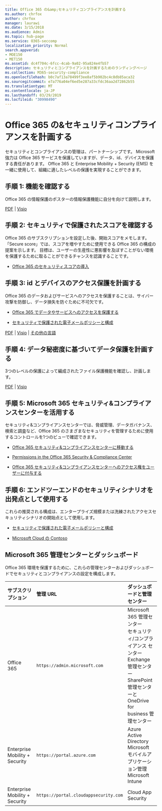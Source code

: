 ```yaml
---
title: Office 365 の&amp;セキュリティコンプライアンスを計画する
ms.author: chrfox
author: chrfox
manager: laurawi
ms.date: 3/15/2018
ms.audience: Admin
ms.topic: hub-page
ms.service: O365-seccomp
localization_priority: Normal
search.appverid:
- MOE150
- MET150
ms.assetid: dc4f704c-6fcc-4cab-9a02-95a824e4fb57
description: セキュリティとコンプライアンスを計画するためのランディングページ
ms.collection: M365-security-compliance
ms.openlocfilehash: b0c7af13a78499f3ee8af5b902bc4c8db85aca32
ms.sourcegitcommit: e7a776a04ef6ed5e287a33cfdc36aa2d72862b55
ms.translationtype: MT
ms.contentlocale: ja-JP
ms.lasthandoff: 03/29/2019
ms.locfileid: "30998490"
---
```

# <a name="plan-for-security-amp-compliance-in-office-365"></a>Office 365 の&amp;セキュリティコンプライアンスを計画する

セキュリティとコンプライアンスの管理は、パートナーシップです。 Microsoft 強力は Office 365 サービスを保護していますが、データ、id、デバイスを保護する責任があります。 Office 365 と Enterprise Mobility + Security (EMS) を一緒に使用して、組織に適したレベルの保護を実現することができます。
  
## <a name="step-1-review-capabilities"></a>手順 1: 機能を確認する

Office 365 の情報保護のポスターの情報保護機能に自分を向けて説明します。 
  
[PDF](https://download.microsoft.com/download/2/3/D/23D91386-8349-4F7A-9470-FD5AED861F16/MSFT_cloud_architecture_informationprotection.pdf) | [Visio](https://download.microsoft.com/download/2/3/D/23D91386-8349-4F7A-9470-FD5AED861F16/MSFT_cloud_architecture_informationprotection.vsd)
  
## <a name="step-2-check-your-secure-score"></a>手順 2: セキュリティで保護されたスコアを確認する

Office 365 のサブスクリプションを設定した後、開始スコアをメモします。 「Secure score」では、スコアを増やすために使用できる Office 365 の構成の提案を示します。 目標は、ユーザーの生産性に悪影響を及ぼすことがない環境を保護するために取ることができるチャンスを認識することです。
  
- [Office 365 のセキュリティスコアの導入](office-365-secure-score.md)
    
## <a name="step-3-plan-access-protection-for-identity-and-devices"></a>手順 3: id とデバイスのアクセス保護を計画する

Office 365 のデータおよびサービスへのアクセスを保護することは、サイバー攻撃を防御し、データ損失を防ぐために不可欠です。
  
- [Office 365 でデータやサービスへのアクセスを保護する](protect-access-to-data-and-services.md)
    
- [セキュリティで保護された電子メールポリシーと構成](https://docs.microsoft.com/microsoft-365/enterprise/secure-email-recommended-policies)
    
[PDF](https://go.microsoft.com/fwlink/p/?linkid=841656) | [Visio](https://go.microsoft.com/fwlink/p/?linkid=841657) | [その他の言語](https://www.microsoft.com/download/details.aspx?id=55032)
  
## <a name="step-4-plan-data-protection-based-on-data-sensitivity"></a>手順 4: データ秘密度に基づいてデータ保護を計画する

3つのレベルの保護によって編成されたファイル保護機能を確認し、計画します。
  
[PDF](http://download.microsoft.com/download/7/8/9/789645A5-BD10-4541-BC33-F8D1EFF5E911/MSFT_cloud_architecture_O365%20file%20protection.pdf) | [Visio](http://download.microsoft.com/download/7/8/9/789645A5-BD10-4541-BC33-F8D1EFF5E911/MSFT_cloud_architecture_O365%20file%20protection.vsdx)
  
## <a name="step-5-leverage-the-microsoft-365-security-amp-compliance-center"></a>手順 5: Microsoft 365 セキュリティ&amp;コンプライアンスセンターを活用する

セキュリティ&amp;コンプライアンスセンターでは、脅威管理、データガバナンス、検索と調査など、Office 365 のさまざまなセキュリティを管理するために使用するコントロールを1つのビューで確認できます。 
  
- [Office 365 セキュリティ&amp;コンプライアンスセンターに移動する](go-to-the-securitycompliance-center.md)
    
- [Permissions in the Office 365 Security &amp; Compliance Center](permissions-in-the-security-and-compliance-center.md)
    
- [Office 365 セキュリティ&amp;コンプライアンスセンターへのアクセス権をユーザーに付与する](grant-access-to-the-security-and-compliance-center.md)
    
## <a name="step-6-use-end-to-end-security-scenarios-as-starting-points"></a>手順 6: エンドツーエンドのセキュリティシナリオを出発点として使用する

これらの推奨される構成は、エンタープライズ規模または洗練されたアクセスセキュリティシナリオの開始点として使用します。
  
- [セキュリティで保護された電子メールポリシーと構成](https://docs.microsoft.com/microsoft-365/enterprise/secure-email-recommended-policies)
    
- [Microsoft Cloud の Contoso](http://aka.ms/cloudarchcontoso)
    
## <a name="microsoft-365-admin-centers-and-dashboards"></a>Microsoft 365 管理センターとダッシュボード

Office 365 環境を保護するために、これらの管理センターおよびダッシュボードでセキュリティとコンプライアンスの設定を構成します。
  
|**サブスクリプション**|**管理 URL**|**ダッシュボードと管理センター**|
|:-----|:-----|:-----|
|Office 365  <br/> |`https://admin.microsoft.com`  <br/> | Microsoft 365 管理センター  <br/>  セキュリティ/コンプライアンス センター  <br/>  Exchange 管理センター  <br/>  SharePoint 管理センターと OneDrive for business 管理センター  <br/> |
|Enterprise Mobility + Security  <br/> |`https://portal.azure.com`  <br/> | Azure Active Directory  <br/>  Microsoft モバイルアプリケーション管理  <br/>  Microsoft Intune  <br/> |
|Enterprise Mobility + Security  <br/> |`https://portal.cloudappsecurity.com`  <br/> | Cloud App Security  <br/> |
   

